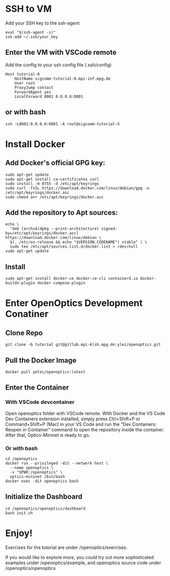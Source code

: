 # SSH to VM
Add your SSH key to the ssh-agent

```
eval "$(ssh-agent -s)"
ssh-add ~/.ssh/your_key
```

## Enter the VM with VSCode remote
Add the config to your ssh config file (.ssh/config)
```
Host tutorial-0
    HostName sigcomm-tutorial-0.mpi-inf.mpg.de
    User root
    ProxyJump contact
    ForwardAgent yes
    LocalForward 8001 0.0.0.0:8001
```

## or with bash
```
ssh -L8001:0.0.0.0:8001 -A root@sigcomm-tutorial-X
```

# Install Docker

## Add Docker's official GPG key:
```
sudo apt-get update
sudo apt-get install ca-certificates curl
sudo install -m 0755 -d /etc/apt/keyrings
sudo curl -fsSL https://download.docker.com/linux/debian/gpg -o /etc/apt/keyrings/docker.asc
sudo chmod a+r /etc/apt/keyrings/docker.asc
```

## Add the repository to Apt sources:
```
echo \
  "deb [arch=$(dpkg --print-architecture) signed-by=/etc/apt/keyrings/docker.asc] https://download.docker.com/linux/debian \
  $(. /etc/os-release && echo "$VERSION_CODENAME") stable" | \
  sudo tee /etc/apt/sources.list.d/docker.list > /dev/null
sudo apt-get update
```

## Install
```
sudo apt-get install docker-ce docker-ce-cli containerd.io docker-buildx-plugin docker-compose-plugin
```

# Enter OpenOptics Development Conatiner

## Clone Repo
```
git clone -b tutorial git@gitlab.mpi-klsb.mpg.de:ylei/openoptics.git
```

## Pull the Docker Image
```
docker pull ymlei/openoptics:latest
```

## Enter the Container
### With VSCode devcontainer
Open openoptics folder with VSCode remote.
With Docker and the VS Code Dev Containers extension installed, simply press Ctrl+Shift+P or Command+Shift+P (Mac) in your VS Code and run the “Dev Containers: Reopen in Container” command to open the repository inside the container. After that, Optics-Mininet is ready to go.

### Or with bash
```
cd /openoptics
docker run --privileged -dit --network host \
  --name openoptics \
  -v "$PWD:/openoptics" \
  optics-mininet /bin/bash
docker exec -dit openoptics bash
```

## Initialize the Dashboard
```
cd /openoptics/openoptics/dashboard
bash init.sh
```

# Enjoy!
Exercises for the tutorial are under /openoptics/exercises.

If you would like to explore more, you could try out more sophisticated examples under /openoptics/example,
and openoptics source code under /openoptics/openoptics